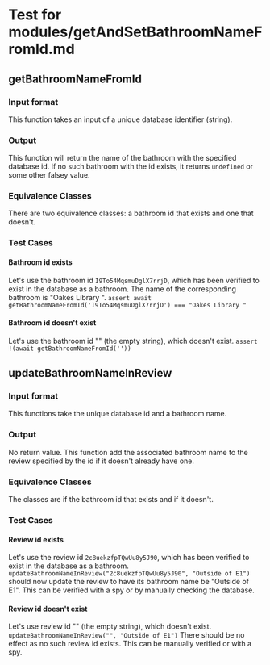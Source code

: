 # Test for modules/getAndSetBathroomNameFromId.md

## getBathroomNameFromId
### Input format
This function takes an input of a unique database identifier (string). 

### Output
This function will return the name of the bathroom with the specified database id. If no such bathroom with the id exists, it returns `undefined` or some other falsey value.

### Equivalence Classes
There are two equivalence classes: a bathroom id that exists and one that doesn't.

### Test Cases
#### Bathroom id exists
Let's use the bathroom id `I9To54MqsmuDglX7rrjD`, which has been verified to exist in the database as a bathroom. The name of the corresponding bathroom is "Oakes Library ".
```assert await getBathroomNameFromId('I9To54MqsmuDglX7rrjD') === "Oakes Library "```

#### Bathroom id doesn't exist
Let's use the bathroom id "" (the empty string), which doesn't exist.
```assert !(await getBathroomNameFromId(''))```

## updateBathroomNameInReview
### Input format
This functions take the unique database id and a bathroom name.

### Output
No return value. This function add the associated bathroom name to the review specified by the id if it doesn't already have one.

### Equivalence Classes
The classes are if the bathroom id that exists and if it doesn't.

### Test Cases
#### Review id exists
Let's use the review id `2c8uekzfpTQwUu8y5J90`, which has been verified to exist in the database as a bathroom. 
```updateBathroomNameInReview("2c8uekzfpTQwUu8y5J90", "Outside of E1")``` should now update the review to have its bathroom name be "Outside of E1". This can be verified with a spy or by manually checking the database.

#### Review id doesn't exist
Let's use review id "" (the empty string), which doesn't exist.
```updateBathroomNameInReview("", "Outside of E1")```
There should be no effect as no such review id exists. This can be manually verified or with a spy.